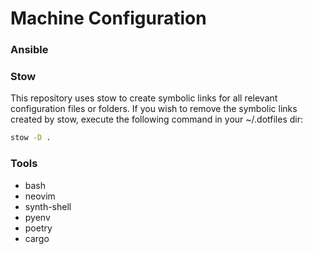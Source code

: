 # Machine Configuration

### Ansible

### Stow

This repository uses stow to create symbolic links for all relevant configuration files or folders.
If you wish to remove the symbolic links created by stow, execute the following command in your ~/.dotfiles dir:

```bash
stow -D .
```

### Tools

- bash
- neovim
- synth-shell
- pyenv
- poetry
- cargo
